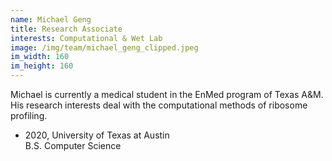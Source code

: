 ```yaml
---
name: Michael Geng
title: Research Associate
interests: Computational & Wet Lab
image: /img/team/michael_geng_clipped.jpeg
im_width: 160
im_height: 160   
---
```

Michael is currently a medical student in the EnMed program of Texas A&M.   
   His research interests deal with the computational methods of ribosome profiling.

* 2020, University of Texas at Austin   
B.S. Computer Science  
